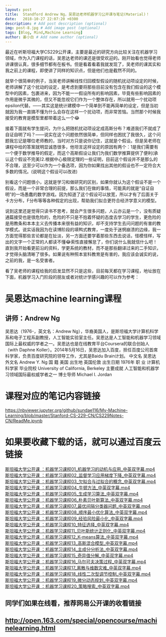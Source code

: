 ```yaml
---
layout: post
title:  Standford Andrew Ng，吴恩达老师机器学习公开课与笔记(Material)！
date:   2018-10-27 22:07:20 +0300
description: # Add post description (optional)
img: post-8.jpg # Add image post (optional)
tags: [Blog, Mind,Machine Learning]
author: 姜小白 # Add name author (optional)
---
```


最近在听斯坦福大学CS229公开课，主要是最近的研究方向比较关注在机器学习领域，作为入门课程的话，吴恩达老师的课还是很受欢迎的。刚开始看也觉得老师讲课很认真，很多细节都有在板书。但是看着看着我就发现了，吴老师的课其实和我之前上的课程，即使讲了同样的知识点，但是他们也是截然不同的。

就举个很简单的例子，当吴老师讲解线性归回模型假设的随机扰动项设定的时候，老师讲解了这个扰动的设定，是考虑到要将那些目前没有包含在我们假设的这个模型中的因素，包裹进来，因为不能一一假设所有的影响因素，毕竟有些影响因素的作用是微乎其微的，但又不能忽视它们作为一个整体存在，所以就用一个扰动项epsilon代替。——其实这是统计建模中一个简单到不能再简单的设定，但是当初就因为我一直搞不懂为什么会存在这样一个扰动项，而非常苦恼。当然那个时候我接受的教育是模型里都带着这么一个😂

接着下面就有学生提问，为什么把随机扰动项设定成高斯分布？难道我们不就成了自证自明了吗？——说实在这个问题依然很简单，但同样也困扰了我很久，这个问题我忘记是哪位老师教的，当时对方只是说你记住，这就是个假设。但是吴老师在课程中给的答案就明显诚恳很多，他坦言这样设定的原因有两个：1是我们需要有一个便于数学推导的假定，而这个高斯假设让我们为我们数学推算提供了便利(承认这个假设不完美)2.根据中心极限定理的一些证明，目前这个假设并不是那么的不合理，这至少可以作为一个备选项，因为你如果找出其他的假设也不一定符合大多数的情况。(说明这个假设可以改进)

别看这个问题很小，这就是学习和做研究的区别，如果你就认为这个假设不是一个假设，而是一个非常合理的前提，那么我们在做的事情，可能真的就是“自证自明”的一场愚蠢的数字游戏。因为知道了这个假设可以放宽，所以才有了后面关于卡方分布，F分布等等各种假定的出现，帮助我们拟合更符合经济学意义的模型。

说到这里还是觉得只读书不思考，就会产生很多问题，人云亦云是一个，没有质疑通篇接受也是很危险的，危险的不只是不抱着怀疑的态度去学习的学生，更危险的是用教条和本本主义去传播本来很有益的知识，却不支持学生去问问题的有害的教学模式。说实话我因为在读博阶段的填鸭式教育，一度处于迷惘崩溃的边缘，我一方面觉得那些言论都是在扯淡，另一方面还要学着那些东西去说话，怪模怪样，写出的文字一个正常的人都读不懂😂索性直接懈怠了，你们说什么我就信什么吧！直到我开始看更前沿的资料，学更系统的教材，而不是那些翻译过来的二手知识，才觉得头脑清晰了很多。如果说有种照本宣科教育是有害的，我应该会诚实的说，之前的我，是一名受害者。

看了吴老师的课程给我的启发显然不只是这些，目前每天都在学习课程，地址放在下面，机器学习入门阶段的朋友或者对统计学感兴趣的可以作为参考：

吴恩达machine learning课程
=========================
讲师：Andrew Ng    
------------
吴恩达（1976-，英文名：Andrew Ng），华裔美国人，是斯坦福大学计算机科学系和电子工程系副教授，人工智能实验室主任。吴恩达是人工智能和机器学习领域国际上最权威的学者之一。吴恩达也是在线教育平台Coursera的联合创始人（with Daphne Koller）。2014年5月16日，吴恩达加入百度，担任百度公司首席科学家，负责百度研究院的领导工作，尤其是Baidu Brain计划。
中文名    吴恩达 
外文名    Andrew Y. Ng 
国    籍    美国 
出生地    英国伦敦 
出生日期    1976年 
职    业    计算机科学家 
毕业院校    University of California, Berkeley 
主要成就    人工智能和机器学习领域国际最权威学者之一 
博士导师    Michael I. Jordan  

课程对应的笔记内容链接
=====================
https://nbviewer.jupyter.org/github/sundae116/My-Machine-Learning/blob/master/Stanford-CS-229-CN/CS229Notes-CN/ReadMe.ipynb

如果要收藏下载的话，就可以通过百度云链接
=====================================  

[斯坦福大学公开课 ：机器学习课程01_机器学习的动机与应用_中英双字幕.mp4](http://pan.baidu.com/s/1c1jGNg0)  
[斯坦福大学公开课 ：机器学习课程02_监督学习应用梯度下降_中英双字幕.mp4](http://pan.baidu.com/s/1c0RzUj2)  
[斯坦福大学公开课 ：机器学习课程03_欠拟合与过拟合的概念_中英双字幕.mp4](http://pan.baidu.com/s/1gdRZKvp)  
[斯坦福大学公开课 ：机器学习课程04_牛顿方法_中英双字幕.mp4](http://pan.baidu.com/s/1kTTn5bx)  
[斯坦福大学公开课 ：机器学习课程05_生成学习算法_中英双字幕.mp4](http://pan.baidu.com/s/1jHj48RW)  
[斯坦福大学公开课 ：机器学习课程06_朴素贝叶斯算法_中英双字幕.mp4](http://pan.baidu.com/s/1bnX78YF)  
[斯坦福大学公开课 ：机器学习课程07_最优间隔分类器问题_中英双字幕.mp4](http://pan.baidu.com/s/1jGRnFOM)  
[斯坦福大学公开课 ：机器学习课程08_顺序最小优化算法_中英双字幕.mp4](http://pan.baidu.com/s/1gdWJ2Hd)  
[斯坦福大学公开课 ：机器学习课程09_经验风险最小化_中英双字幕.mp4](http://pan.baidu.com/s/1ntTPyNf)  
[斯坦福大学公开课 ：机器学习课程10_特征选择_中英双字幕.mp4](http://pan.baidu.com/s/1dEy7RsH)  
[斯坦福大学公开课 ：机器学习课程11_贝叶斯统计正则化_中英双字幕.mp4](http://pan.baidu.com/s/1geioLOJ)  
[斯坦福大学公开课 ：机器学习课程12_K-means算法_中英双字幕.mp4](http://pan.baidu.com/s/1i3Vt329)  
[斯坦福大学公开课 ：机器学习课程13_高斯混合模型_中英双字幕.mp4](http://pan.baidu.com/s/1YV6uM)  
[斯坦福大学公开课 ：机器学习课程14_主成分分析法_中英双字幕.mp4](http://pan.baidu.com/s/1skg82Ah)  
[斯坦福大学公开课 ：机器学习课程15_奇异值分解_中英双字幕.mp4](http://pan.baidu.com/s/1kUiM9oV)  
[斯坦福大学公开课 ：机器学习课程16_马尔可夫决策过程_中英双字幕.mp4](http://pan.baidu.com/s/1nu0Zy57)  
[斯坦福大学公开课 ：机器学习课程17_离散与维数灾难_中英双字幕.mp4](http://pan.baidu.com/s/1eRiWKpW)  
[斯坦福大学公开课 ：机器学习课程18_线性二次型调节控制_中英双字幕.mp4](http://pan.baidu.com/s/1bnODbw)  
[斯坦福大学公开课 ：机器学习课程19_微分动态规划_中英双字幕.mp4](http://pan.baidu.com/s/1bvqkzG)  
[斯坦福大学公开课 ：机器学习课程20_策略搜索_中英双字幕.mp4](http://pan.baidu.com/s/1mhkMziC)  


同学们如果在线看，推荐网易公开课的收看链接  
--------------
http://open.163.com/special/opencourse/machinelearning.html
----------------------------

